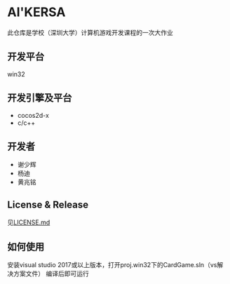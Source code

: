 # AI'KERSA
此仓库是学校（深圳大学）计算机游戏开发课程的一次大作业

## 开发平台
win32
## 开发引擎及平台
- cocos2d-x
- c/c++
## 开发者
- 谢少辉
- 杨迪
- 黄兆铭
## License & Release
见<a href="https://github.com/UnknownArkish/CardGame/blob/master/LICENSE">LICENSE.md</a>
## 如何使用
安装visual studio 2017或以上版本，打开proj.win32下的CardGame.sln（vs解决方案文件）
编译后即可运行
